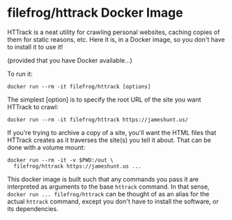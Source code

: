 filefrog/httrack Docker Image
=============================

HTTrack is a neat utility for crawling personal websites, caching
copies of them for static reasons, etc.  Here it is, in a Docker
image, so you don't have to install it to use it!

(provided that you have Docker available...)

To run it:

    docker run --rm -it filefrog/httrack [options]

The simplest [option] is to specify the root URL of the site you
want HTTrack to crawl:

    docker run --rm -it filefrog/httrack https://jameshunt.us/

If you're trying to archive a copy of a site, you'll want the HTML
files that HTTrack creates as it traverses the site(s) you tell it
about.  That can be done with a volume mount:

    docker run --rm -it -v $PWD:/out \
      filefrog/httrack https://jameshunt.us ...

This docker image is built such that any commands you pass it are
interpreted as arguments to the base `httrack` command.  In that
sense, `docker run ... filefrog/httrack` can be thought of as an
alias for the actual `httrack` command, except you don't have to
install the software, or its dependencies.

[1]: https://www.httrack.com/
